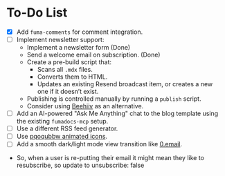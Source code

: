 # To-Do List

- [x] Add `fuma-comments` for comment integration.
- [ ] Implement newsletter support:
  - Implement a newsletter form (Done)
  - Send a welcome email on subscription. (Done)
  - Create a pre-build script that:
    - Scans all `.mdx` files.
    - Converts them to HTML.
    - Updates an existing Resend broadcast item, or creates a new one if it doesn’t exist.
  - Publishing is controlled manually by running a `publish` script.
  - Consider using [Beehiiv](https://www.beehiiv.com/) as an alternative.
- [ ] Add an AI-powered "Ask Me Anything" chat to the blog template using the existing `fumadocs-mcp` setup.
- [ ] Use a different RSS feed generator.
- [ ] Use [pqoqubbw animated icons](https://icons.pqoqubbw.dev/).
- [ ] Add a smooth dark/light mode view transition like [0.email](https://0.email).
- So, when a user is re-putting their email it might mean they like to resubscribe, so update to unsubscribe: false
